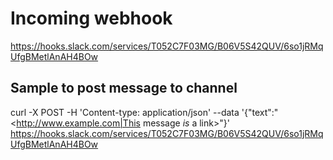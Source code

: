 # Incoming webhook

https://hooks.slack.com/services/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

## Sample to post message to channel

curl -X POST -H 'Content-type: application/json' --data '{"text":"<http://www.example.com|This message _is_ a link>"}' https://hooks.slack.com/services/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
